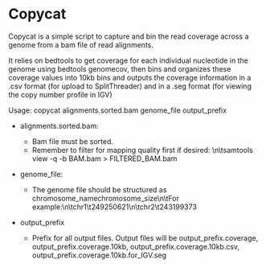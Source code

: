 # Copycat

Copycat is a simple script to capture and bin the read coverage across a genome from a bam file of read alignments. 

It relies on bedtools to get coverage for each individual nucleotide in the genome using bedtools genomecov, then bins and organizes these coverage values into 10kb bins and outputs the coverage information in a .csv format (for upload to SplitThreader) and in a .seg format (for viewing the copy number profile in IGV)

Usage:
copycat alignments.sorted.bam genome_file output_prefix

- alignments.sorted.bam:
  - Bam file must be sorted.
  - Remember to filter for mapping quality first if desired: \n\tsamtools view -q -b BAM.bam > FILTERED_BAM.bam

- genome_file:
  - The genome file should be structured as chromosome_name<tab>chromosome_size\n\tFor example:\n\tchr1\t249250621\n\tchr2\t243199373

- output_prefix
  - Prefix for all output files. Output files will be output_prefix.coverage, output_prefix.coverage.10kb, output_prefix.coverage.10kb.csv, output_prefix.coverage.10kb.for_IGV.seg

